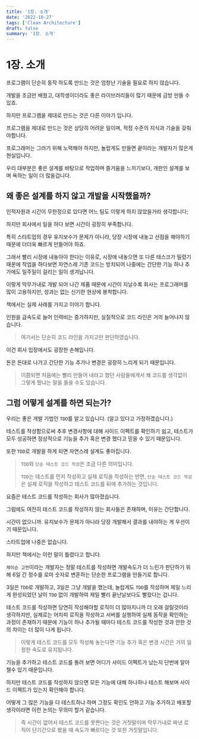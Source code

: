 ```yaml
---
title: '1장. 소개'
date: '2022-10-27'
tags: ['Clean Architecture']
draft: false
summary: '1장. 소개'
---
```


# 1장. 소개

프로그램이 단순히 동작 하도록 만드는 것은 엄청난 기술을 필요로 하지 않습니다.

개발을 조금만 배웠고, 대학생이더라도 좋은 라이브러리들이 많기 때문에 금방 만들 수 있죠.

하지만 프로그램을 제대로 만드는 것은 다른 이야기 입니다.

프로그램을 제대로 만드는 것은 상당히 어려운 일이며, 적정 수준의 지식과 기술을 갖춰야합니다.

프로그래머는 그러기 위해 노력해야 하지만, 놀랍게도 만들면 끝이라는 개발자가 많은게 현실입니다.

우리 대부분은 좋은 설계를 바탕으로 작업하며 즐거움을 느끼기보다,
개판인 설계를 보며 욕하는 일이 더 많을겁니다.

## 왜 좋은 설계를 하지 않고 개발을 시작했을까?

인적자원과 시간이 무한정으로 있다면 어느 팀도 이렇게 하지 않았을거라 생각합니다;

하지만 회사에서 일을 하다 보면 시간이 굉장히 부족합니다.

특히 스타트업의 경우 유지보수가 문제가 아니라, 당장 시장에 내놓고 선점을 해야하기 때문에
더더욱 빠르게 만들어야 하죠.

그래서 빨리 시장에 내놓아야 한다는 이유로,
시장애 내놓으면 또 다른 태스크가 밀렸기 때문에 작업을 하다보면
자연스레 기존 코드는 방치되어 나중에는 간단한 기능 하나 추가에도 일주일이 걸리는 일이 생겨납니다.

이렇게 막무가내로 개발 되어 나간 제품 때문에 시간이 지날수록
회사는 프로그래머를 많이 고용하지만, 성과는 없는 신기한 현상에 봉착합니다.

책에서는 실제 사례를 가지고 이야기 합니다.

인원을 급속도로 늘어 인력비는 증가하지만, 실질적으로 코드 라인은 거의 늘어나지 않습니다.

> 여기서는 단순히 코드 라인을 가지고만 판단하였습니다.

이건 회사 입장에서도 굉장한 손해입니다.

돈은 돈대로 나가고 간단한 기능 추가나 변경은 굉장히 느리게 되기 때문입니다.

> 이쯤되면 처음에는 빨리 만들어 내라고 했던 사람들에게서 왜 코드를 생각없이 그렇게 짰냐는 말을 들을 수도 있습니다.

## 그럼 어떻게 설계를 하면 되는가?

우리는 좋은 개발 기법인 `TDD`를 알고 있습니다. (알고 있다고 가정하겠습니다.)

테스트를 작성함으로써 추후 변경사항에 대해 사이드 이펙트를 확인하기 쉽고,
테스트가 모두 성공하면 정상적으로 기능을 추가 혹은 변경 했다고 믿을 수 있기 때문입니다.

또한 `TDD`로 개발을 하게 되면 자연스레 설계도 좋아집니다.

> `TDD`와 `단순 테스트 코드 작성`은 조금 다른 의미입니다.
>
> `TDD`는 테스트를 먼저 작성하고 실제 로직을 작성하는 반면,
> `단순 테스트 코드 작성`은 실제 로직을 작성하고 테스트 코드를 뒤에 추가하는 것입니다.

요즘은 테스트 코드를 작성하는 회사가 많아졌습니다.

그럼에도 여전히 테스트 코드를 작성하지 않는 회사들은 존재하며,
이유는 간단합니다.

시간이 없으니까. 유지보수가 문제가 아니라 당장 개발해서 결과를 내야하는 게 우선이기 때문입니다.

스타트업에 나중은 없습니다.

하지만 책에서는 이런 말이 틀렸다고 합니다.

`제이슨 고먼`이라는 개발자는 정말 테스트를 작성하면 개발속도가 더 느린가 판단하기 위해
6일 간 정수를 로마 숫자로 변혼하는 단순한 프로그램을 만들기로 합니다.

3일은 `TDD`로 개발하고, 3일은 그냥 개발을 했는데,
놀랍게도 `TDD`를 작성하며 제일 느리게 완성되었던 날이 `TDD` 없이 개발하여 제일 빨리 끝난날보다도 빨랐다는 겁니다.

테스트 코드를 작성하면 당연히 작성해야할 로직이 더 많아지니까 더 오래 걸릴것이라 생각하지만,
실제로는 어차피 로직을 작성하고 서버를 실행하여 실제 동작을 확인하는 과정이 존재하기 때문에
기능이 하나 추가될 때마다 테스트 코드를 작성한 것과 안한 것의 차이는 더 많이 나게 됩니다.

> 이렇게 테스트 코드를 모두 작성해 놓는다면 기능 추가 혹은 변경 시간은 거의 일정한 속도로 유지됩니다.

기능을 추가하고 테스트 코드를 돌려 보면 어디가 사이드 이펙트가 났는지 단번에 알아챌수 있기 때문입니다.

하지만 테스트 코드를 작성하지 않으면 모든 기능에 대해 하나하나 테스트 해보며 사이드 이펙트가 있는지 확인해야 합니다.

어떻게 그 많은 기능을 다 테스트하냐 하며 그정도 확인도 안하고 기능 추가하고 배포할 생각이라면 이런 논의는 무의미 할거 같습니다.

> 즉 시간이 없어서 테스트 코드를 못짠다는 것은 거짓말이며 막무가내로 짜낸 로직이 단기간으로 봤을 때 속도가 빠르다는 것 또한 거짓말입니다.
